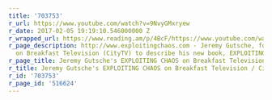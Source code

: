 ```yaml
---
title: '703753'
r_url: https://www.youtube.com/watch?v=9NvyGMxryew
r_date: 2017-02-05 19:19:10.546000000 Z
r_wrapped_url: https://www.reading.am/p/4BcF/https://www.youtube.com/watch?v=9NvyGMxryew
r_page_description: http://www.exploitingchaos.com - Jeremy Gutsche, founder of TrendHunter.com
  on Breakfast Television (CityTV) to describe his new book, EXPLOITING CHAOS - How...
r_page_title: Jeremy Gutsche's EXPLOITING CHAOS on Breakfast Television / CityTV
r_title: Jeremy Gutsche's EXPLOITING CHAOS on Breakfast Television / CityTV
r_id: '703753'
r_page_id: '516624'
---
```


